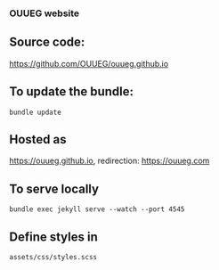 ### OUUEG website
## Source code:
https://github.com/OUUEG/ouueg.github.io

## To update the bundle:
```
bundle update
```

## Hosted as
https://ouueg.github.io, redirection: https://ouueg.com

## To serve locally
```
bundle exec jekyll serve --watch --port 4545
```

## Define styles in
```
assets/css/styles.scss
```
